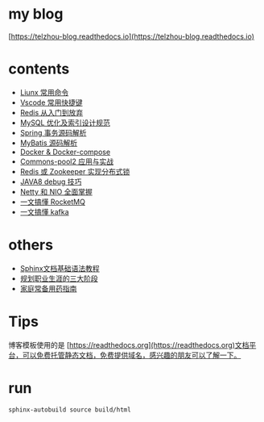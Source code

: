 # my blog
[https://telzhou-blog.readthedocs.io](https://telzhou-blog.readthedocs.io)

# contents

- [Liunx 常用命令](https://github.com/telzhou618/blog/tree/main/source/2021/linux.md)
- [Vscode 常用快捷键](https://github.com/telzhou618/blog/tree/main/source/2021/vscode.md)
- [Redis 从入门到放弃](https://github.com/telzhou618/blog/tree/main/source/2021/redis.md)
- [MySQL 优化及索引设计规范](https://github.com/telzhou618/blog/tree/main/source/2021/mysql-review.md)
- [Spring 事务源码解析](https://github.com/telzhou618/blog/tree/main/source/2021/spring-transaction.md)
- [MyBatis 源码解析](https://github.com/telzhou618/blog/tree/main/source/2021/mybatis.md)
- [Docker & Docker-compose](https://github.com/telzhou618/blog/tree/main/source/2021/docker.md)
- [Commons-pool2 应用与实战](https://github.com/telzhou618/blog/tree/main/source/2021/commons-pool2.md)
- [Redis 或 Zookeeper 实现分布式锁](https://github.com/telzhou618/blog/tree/main/source/2021/distributed-lock.md)
- [JAVA8 debug 技巧](https://github.com/telzhou618/blog/tree/main/source/2021/java8-debug.md)
- [Netty 和 NIO 全面掌握](https://github.com/telzhou618/blog/tree/main/source/2021/netty.md)
- [一文搞懂 RocketMQ](https://github.com/telzhou618/blog/tree/main/source/2021/rocketmq.md)
- [一文搞懂 kafka](https://github.com/telzhou618/blog/tree/main/source/2021/kafka.md)

# others

- [Sphinx文档基础语法教程](https://github.com/telzhou618/blog/tree/main/source/others/sphinx.rst)
- [规划职业生涯的三大阶段](https://github.com/telzhou618/blog/tree/main/source/others/foresight.md)
- [家庭常备用药指南](https://github.com/telzhou618/blog/tree/main/source/others/drugs.md)

# Tips

博客模板使用的是 [https://readthedocs.org](https://readthedocs.org)文档平台，可以免费托管静态文档，免费提供域名，感兴趣的朋友可以了解一下。

# run
```shell
sphinx-autobuild source build/html
```

